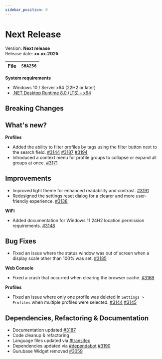 ```yaml
---
sidebar_position: 0
---
```


# Next Release

Version: **Next release** <br />
Release date: **xx.xx.2025**

| File | `SHA256` |
| ---- | -------- |

**System requirements**

- Windows 10 / Server x64 (22H2 or later)
- [.NET Desktop Runtime 8.0 (LTS) - x64](https://dotnet.microsoft.com/en-us/download/dotnet/8.0/runtime)

## Breaking Changes

## What's new?

**Profiles**

- Added the ability to filter profiles by tags using the filter button next to the search field. [#3144](https://github.com/BornToBeRoot/NETworkManager/pull/3144) [#3187](https://github.com/BornToBeRoot/NETworkManager/pull/3187) [#3194](https://github.com/BornToBeRoot/NETworkManager/pull/3194)
- Introduced a context menu for profile groups to collapse or expand all groups at once. [#3171](https://github.com/BornToBeRoot/NETworkManager/pull/3171)

## Improvements

- Improved light theme for enhanced readability and contrast. [#3191](https://github.com/BornToBeRoot/NETworkManager/pull/3191)
- Redesigned the settings reset dialog for a clearer and more user-friendly experience. [#3138](https://github.com/BornToBeRoot/NETworkManager/pull/3138)

**WiFi**

- Added documentation for Windows 11 24H2 location permission requirements. [#3148](https://github.com/BornToBeRoot/NETworkManager/pull/3148)

## Bug Fixes

- Fixed an issue where the status window was out of screen when a display scale other than 100% was set. [#3185](https://github.com/BornToBeRoot/NETworkManager/pull/3185)

**Web Console**

- Fixed a crash that occurred when clearing the browser cache. [#3169](https://github.com/BornToBeRoot/NETworkManager/pull/3169)

**Profiles**

- Fixed an issue where only one profile was deleted in `Settings > Profiles` when multiple profiles were selected. [#3144](https://github.com/BornToBeRoot/NETworkManager/pull/3144) [#3145](https://github.com/BornToBeRoot/NETworkManager/issues/3145)

## Dependencies, Refactoring & Documentation

- Documentation updated [#3187](https://github.com/BornToBeRoot/NETworkManager/pull/3187)
- Code cleanup & refactoring
- Language files updated via [#transifex](https://github.com/BornToBeRoot/NETworkManager/pulls?q=author%3Aapp%2Ftransifex-integration)
- Dependencies updated via [#dependabot](https://github.com/BornToBeRoot/NETworkManager/pulls?q=author%3Aapp%2Fdependabot) [#3190](https://github.com/BornToBeRoot/NETworkManager/pull/3190)
- Gurubase Widget removed [#3059](https://github.com/BornToBeRoot/NETworkManager/pull/3059)
